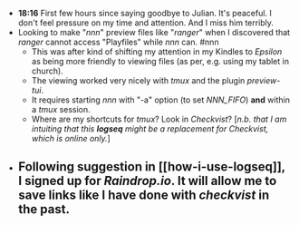 - **18:16**  First few hours since saying goodbye to Julian. It's peaceful. I don't feel pressure on my time and attention. And I miss him terribly.
- Looking to make "*nnn*" preview files like "*ranger*" when I discovered that *ranger* cannot access "Playfiles" while *nnn* can. #nnn
	- This was after kind of shifting my attention in my Kindles to  *Epsilon* as being more friendly to viewing files (as per, e.g. using my tablet in church).
	- The viewing worked very nicely with *tmux* and the plugin *preview-tui*.
	- It requires starting *nnn* with "-a" option (to set *NNN_FIFO*) **and** within a *tmux* session.
	- Where are my shortcuts for *tmux*? Look in *Checkvist*? [*n.b. that I am intuiting that this **logseq** might be a replacement for *Checkvist*, which is online only.*]
- Following suggestion in [[how-i-use-logseq]], I signed up for *Raindrop.io*. It will allow me to save links like I have done with *checkvist* in the past.
	-